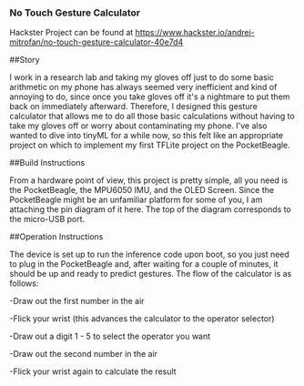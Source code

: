 ### No Touch Gesture Calculator

Hackster Project can be found at https://www.hackster.io/andrei-mitrofan/no-touch-gesture-calculator-40e7d4

##Story

I work in a research lab and taking my gloves off just to do some basic arithmetic on my phone has always seemed very inefficient and kind of annoying to do, since once you take gloves off it's a nightmare to put them back on immediately afterward. Therefore, I designed this gesture calculator that allows me to do all those basic calculations without having to take my gloves off or worry about contaminating my phone. I've also wanted to dive into tinyML for a while now, so this felt like an appropriate project on which to implement my first TFLite project on the PocketBeagle.

##Build Instructions

From a hardware point of view, this project is pretty simple, all you need is the PocketBeagle, the MPU6050 IMU, and the OLED Screen. Since the PocketBeagle might be an unfamiliar platform for some of you, I am attaching the pin diagram of it here. The top of the diagram corresponds to the micro-USB port.

##Operation Instructions

The device is set up to run the inference code upon boot, so you just need to plug in the PocketBeagle and, after waiting for a couple of minutes, it should be up and ready to predict gestures. The flow of the calculator is as follows:

-Draw out the first number in the air

-Flick your wrist (this advances the calculator to the operator selector)

-Draw out a digit 1 - 5 to select the operator you want

-Draw out the second number in the air

-Flick your wrist again to calculate the result
